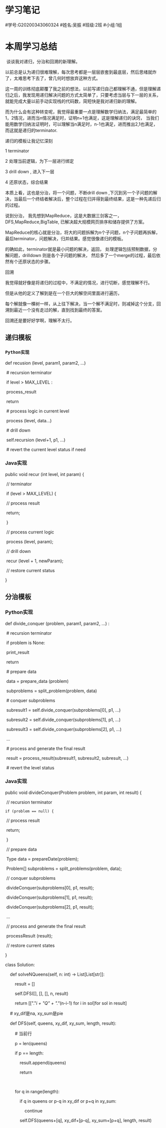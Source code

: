 # 学习笔记



#学号:G20200343060324
#姓名:吴振
#班级:2班
#小组:1组






# 本周学习总结

​	谈谈我对递归，分治和回溯的新理解。



以前总是认为递归很难理解，每次思考都是一层层嵌套到最底层，然后思绪就炸了，太难思考下去了，曾几何时想放弃这种方式。



这一周的训练彻底颠覆了我之前的想法，以前写递归自己都理解不通，但是理解递归之后，我发现用递归解决问题的方式太简单了，只要考虑当层与下一层的关系，就能完成大量以前手动实现栈的代码数，简短快是我对递归新的理解。



而为什么会有这种转变呢，我觉得最重要一点是理解数学归纳法，满足最简单的1，2情况，进而当n情况满足时，证明n+1也满足，这是理解递归的诀窍， 当我们能用数学归纳法证明时，可以理解当n满足时，n-1也满足，进而推出2,1也满足，而这就是递归的terminator.



递归的模板让我记忆深刻

1 terminator

2 处理当前逻辑，为下一层进行绑定

3 drill down , 进入下一层

4 还原状态，综合结果





本质上看，这也是分治，将一个问题，不断drill down ,下沉到另一个子问题的解决，当最后一个终结者解决后，整个过程在归并得到最终结果，这是一种先递后归的过程。



说到分治， 我先想到MapReduce，这是大数据三剑客之一， DFS,MapReduce,BigTable,  已解决超大规模网页排序和储存提供了方案。

MapReduce的核心就是分治，将大的问题拆解为n个子问题，n个子问题再拆解，最后terminator，问题解决，归并结果。感觉很像递归的模板。



的确如此，terminator就是最小问题的解决，返回， 处理逻辑包括预制数据，分解问题，drilldown 则是各个子问题的解决， 然后多了一个merge的过程，最后依然有个还原状态的步骤。





回溯

我觉得就好像是将递归的过程中，不满足的情况，进行切断，感觉理解不行。

但是从他的定义了解到是在一个巨大的解空间里面进行遍历，

每个解就像一棵树一样，从上往下解决，当一个解不满足时，则减掉这个分支，回溯到最近一个没有走过的解，直到找到最终的答案。



回溯还是要好好学啊，理解不太行。











## 递归模板

### `Python实现`

def recusion (level, param1, param2, ...)

​      # recursion terminator

​       if level > MAX_LEVEL :

​            process_result

​	    return

​      # process logic in current level

​	process (level, data...)

​      # drill down

​	self.recursion (level+1, p1, ...)	

​      # revert the current level status if need

### Java实现

public void recur (int level, int param) {

​        // terminator	 

​	if (level > MAX_LEVEL) {

​        	// process result

​		return;

​	}

​	// process current logic

​	process (level, param);

​	// drill down

​     	recur (level + 1, newParam);

​        // restore current status 

}

## 分治模板



### Python实现

def  divide_conquer (problem, param1, param2,  ...) :

​	# recursion terminator

​        if problem is None:

​		print_result

​		return	

​       # prepare data

​       data = prepare_data (problem)

​       subproblems	= split_problem(problem, data)

​       # conquer subproblems

​       subresult1 = self.divide_conquer(subproblems[0], p1, ...)

​       subresult2 = self.divide_conquer(subproblems[1], p1, ...)

​       subresult3 = self.divide_conquer(subproblems[2], p1, ...)

​       ...  	

​       # process and generate the final result

​	result = process_result(subresult1, subresult2, subresult, ...)	

​       # revert the level status

### Java实现



public void divideConquer(Problem problem, int param, int result) {

​	// recursion terminator

 	if (problem == null) {
​		// process result

​		return;

​	}

​	// prepare data

​	Type data = prepareDate(problem);

​	Problem[] subproblems = split_problems(problem, data);   

​        // conquer subproblems

​	divideConquer(subproblems[0], p1, result);

​	divideConquer(subproblems[1], p1, result);

​	divideConquer(subproblems[2], p1, result);

​	...	

​       // process and generate the final result

​	processResult (result);

​       // restore current states     

}











class Solution:

    def solveNQueens(self, n: int) -> List[List[str]]:

        result = []

        self.DFS([], [], [], n, result)

        return [["."*i + "Q" + "."*(n-i-1) for i in sol]for sol in result]

    # xy_dif是na, xy_sum是pie

    def DFS(self, queens, xy_dif, xy_sum, length, result):

        # 当前行

        p = len(queens)

        if p == length:

            result.append(queens)

            return

        

        for q in range(length):

            if q in queens or p-q in xy_dif or p+q in xy_sum:

                continue

            self.DFS(queens+[q], xy_dif+[p-q], xy_sum+[p+q], length, result) 



